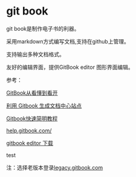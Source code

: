 # git book

git book是制作电子书的利器。

采用markdown方式编写文档,支持在github上管理。

支持输出多种文档格式。

友好的编辑界面，提供GitBook editor 图形界面编辑。

参考：

[GitBook从看懂到看开](https://www.jianshu.com/p/b5148bcb6e71)

[利用 Gitbook 生成文档中心站点](https://www.jianshu.com/p/f9f9ca86ef22)

[Gitbook快速简明教程](https://www.awaimai.com/1273.html)

[help.gitbook.com/](https://help.gitbook.com/)

[gitbook editor 下载](https://legacy.gitbook.com/editor)

test

注：选择老版本登录[legacy.gitbook.com](/legacy.gitbook.com)

